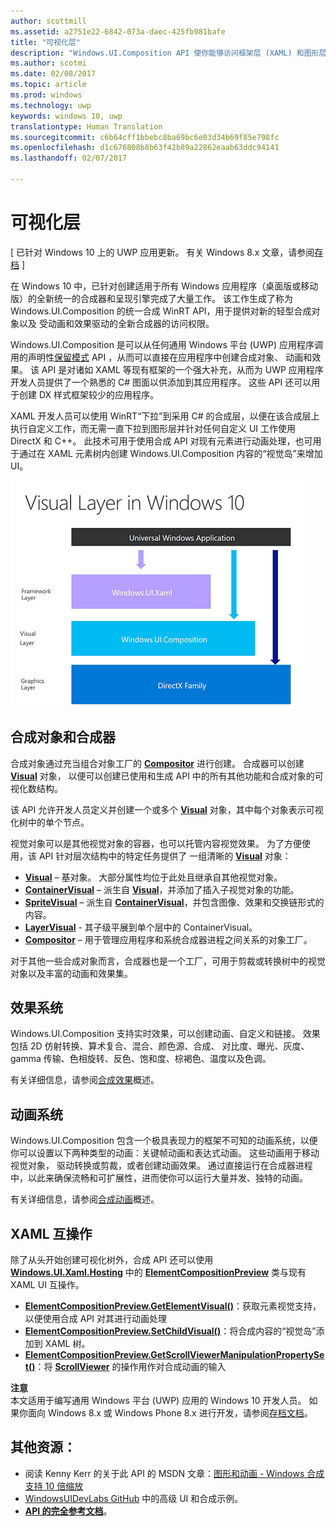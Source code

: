 ```yaml
---
author: scottmill
ms.assetid: a2751e22-6842-073a-daec-425fb981bafe
title: "可视化层"
description: "Windows.UI.Composition API 使你能够访问框架层 (XAML) 和图形层 (DirectX) 之间的合成层。"
ms.author: scotmi
ms.date: 02/08/2017
ms.topic: article
ms.prod: windows
ms.technology: uwp
keywords: windows 10, uwp
translationtype: Human Translation
ms.sourcegitcommit: c6b64cff1bbebc8ba69bc6e03d34b69f85e798fc
ms.openlocfilehash: d1c676808b8b63f42b89a22862eaab63ddc94141
ms.lasthandoff: 02/07/2017

---
```

# <a name="visual-layer"></a>可视化层

\[ 已针对 Windows 10 上的 UWP 应用更新。 有关 Windows 8.x 文章，请参阅[存档](http://go.microsoft.com/fwlink/p/?linkid=619132) \]

在 Windows 10 中，已针对创建适用于所有 Windows 应用程序（桌面版或移动版）的全新统一的合成器和呈现引擎完成了大量工作。 该工作生成了称为 Windows.UI.Composition 的统一合成 WinRT API，用于提供对新的轻型合成对象以及 受动画和效果驱动的全新合成器的访问权限。

Windows.UI.Composition 是可以从任何通用 Windows 平台 (UWP) 应用程序调用的声明性[保留模式](https://msdn.microsoft.com/library/windows/desktop/ff684178.aspx) API ，从而可以直接在应用程序中创建合成对象、 动画和效果。 该 API 是对诸如 XAML 等现有框架的一个强大补充，从而为 UWP 应用程序开发人员提供了一个熟悉的 C# 图面以供添加到其应用程序。 这些 API 还可以用于创建 DX 样式框架较少的应用程序。

XAML 开发人员可以使用 WinRT“下拉”到采用 C# 的合成层，以便在该合成层上执行自定义工作，而无需一直下拉到图形层并针对任何自定义 UI 工作使用 DirectX 和 C++。 此技术可用于使用合成 API 对现有元素进行动画处理，也可用于通过在 XAML 元素树内创建 Windows.UI.Composition 内容的“视觉岛”来增加 UI。

![UI 框架分层：框架层 (Windows.UI.XAML) 基于可视层 (Windows.UI.Composition) 生成，而该可视层基于图形层 (DirectX) 生成](images/layers-win-ui-composition.png)
## <a name="span-idcompositionobjectsandthecompositorspanspan-idcompositionobjectsandthecompositorspanspan-idcompositionobjectsandthecompositorspancomposition-objects-and-the-compositor"></a><span id="Composition_Objects_and_The_Compositor"></span><span id="composition_objects_and_the_compositor"></span><span id="COMPOSITION_OBJECTS_AND_THE_COMPOSITOR"></span>合成对象和合成器

合成对象通过充当组合对象工厂的 [**Compositor**](https://msdn.microsoft.com/library/windows/apps/Dn706789) 进行创建。 合成器可以创建 [**Visual**](https://msdn.microsoft.com/library/windows/apps/Dn706858) 对象， 以便可以创建已使用和生成 API 中的所有其他功能和合成对象的可视化数结构。

该 API 允许开发人员定义并创建一个或多个 [**Visual**](https://msdn.microsoft.com/library/windows/apps/Dn706858) 对象，其中每个对象表示可视化树中的单个节点。

视觉对象可以是其他视觉对象的容器，也可以托管内容视觉效果。 为了方便使用，该 API 针对层次结构中的特定任务提供了 一组清晰的 [**Visual**](https://msdn.microsoft.com/library/windows/apps/Dn706858) 对象：

-   [**Visual**](https://msdn.microsoft.com/library/windows/apps/Dn706858) – 基对象。 大部分属性均位于此处且继承自其他视觉对象。
-   [**ContainerVisual**](https://msdn.microsoft.com/library/windows/apps/Dn706810) – 派生自 [**Visual**](https://msdn.microsoft.com/library/windows/apps/Dn706858)，并添加了插入子视觉对象的功能。
-   [**SpriteVisual**](https://msdn.microsoft.com/library/windows/apps/Mt589433) – 派生自 [**ContainerVisual**](https://msdn.microsoft.com/library/windows/apps/Dn706810)，并包含图像、效果和交换链形式的内容。
-   [**LayerVisual**](https://msdn.microsoft.com/library/windows/apps/windows.ui.composition.layervisual.aspx) - 其子级平展到单个层中的 ContainerVisual。  
-   [**Compositor**](https://msdn.microsoft.com/library/windows/apps/Dn706789) – 用于管理应用程序和系统合成器进程之间关系的对象工厂。

对于其他一些合成对象而言，合成器也是一个工厂，可用于剪裁或转换树中的视觉对象以及丰富的动画和效果集。

## <a name="span-ideffectssystemspanspan-ideffectssystemspanspan-ideffectssystemspaneffects-system"></a><span id="Effects_System"></span><span id="effects_system"></span><span id="EFFECTS_SYSTEM"></span>效果系统

Windows.UI.Composition 支持实时效果，可以创建动画、自定义和链接。 效果包括 2D 仿射转换、算术复合、混合、颜色源、合成、 对比度、曝光、灰度、gamma 传输、色相旋转、反色、饱和度、棕褐色、温度以及色调。

有关详细信息，请参阅[合成效果](composition-effects.md)概述。

## <a name="span-idanimationsystemspanspan-idanimationsystemspanspan-idanimationsystemspananimation-system"></a><span id="Animation_System"></span><span id="animation_system"></span><span id="ANIMATION_SYSTEM"></span>动画系统

Windows.UI.Composition 包含一个极具表现力的框架不可知的动画系统，以便你可以设置以下两种类型的动画：关键帧动画和表达式动画。 这些动画用于移动视觉对象， 驱动转换或剪裁，或者创建动画效果。 通过直接运行在合成器进程中，以此来确保流畅和可扩展性，进而使你可以运行大量并发、独特的动画。

有关详细信息，请参阅[合成动画](composition-animation.md)概述。

## <a name="span-idxamlinteroperationspanspan-idxamlinteroperationspanspan-idxamlinteroperationspanxaml-interoperation"></a><span id="XAML_Interoperation"></span><span id="xaml_interoperation"></span><span id="XAML_INTEROPERATION"></span>XAML 互操作

除了从头开始创建可视化树外，合成 API 还可以使用 [**Windows.UI.Xaml.Hosting**](https://msdn.microsoft.com/library/windows/apps/Hh701908) 中的 [**ElementCompositionPreview**](https://msdn.microsoft.com/library/windows/apps/Mt608976) 类与现有 XAML UI 互操作。

- [**ElementCompositionPreview.GetElementVisual()**](https://msdn.microsoft.com/library/windows/apps/windows.ui.xaml.hosting.elementcompositionpreview.getelementvisual)：获取元素视觉支持，以便使用合成 API 对其进行动画处理
- [**ElementCompositionPreview.SetChildVisual()**](https://msdn.microsoft.com/library/windows/apps/windows.ui.xaml.hosting.elementcompositionpreview.setelementchildvisual)：将合成内容的“视觉岛”添加到 XAML 树。
- [**ElementCompositionPreview.GetScrollViewerManipulationPropertySet()**](https://msdn.microsoft.com/library/windows/apps/mt608980.aspx)：将 [**ScrollViewer**](https://msdn.microsoft.com/library/windows/apps/windows.ui.xaml.controls.scrollviewer.aspx) 的操作用作对合成动画的输入


**注意**  
本文适用于编写通用 Windows 平台 (UWP) 应用的 Windows 10 开发人员。 如果你面向 Windows 8.x 或 Windows Phone 8.x 进行开发，请参阅[存档文档](http://go.microsoft.com/fwlink/p/?linkid=619132)。

 

## <a name="span-idadditionalresourcesspanspan-idadditionalresourcesspanspan-idadditionalresourcesspanadditional-resources"></a><span id="Additional_Resources_"></span><span id="additional_resources_"></span><span id="ADDITIONAL_RESOURCES_"></span>其他资源：

-   阅读 Kenny Kerr 的关于此 API 的 MSDN 文章：[图形和动画 - Windows 合成支持 10 倍缩放](https://msdn.microsoft.com/magazine/mt590968)
-   [WindowsUIDevLabs GitHub](https://github.com/microsoft/windowsuidevlabs) 中的高级 UI 和合成示例。
-   [**API 的完全参考文档**](https://msdn.microsoft.com/library/windows/apps/Dn706878)。


 

 





